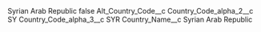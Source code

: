 <?xml version="1.0" encoding="UTF-8"?>
<CustomMetadata xmlns="http://soap.sforce.com/2006/04/metadata" xmlns:xsi="http://www.w3.org/2001/XMLSchema-instance" xmlns:xsd="http://www.w3.org/2001/XMLSchema">
    <label>Syrian Arab Republic</label>
    <protected>false</protected>
    <values>
        <field>Alt_Country_Code__c</field>
        <value xsi:nil="true"/>
    </values>
    <values>
        <field>Country_Code_alpha_2__c</field>
        <value xsi:type="xsd:string">SY</value>
    </values>
    <values>
        <field>Country_Code_alpha_3__c</field>
        <value xsi:type="xsd:string">SYR</value>
    </values>
    <values>
        <field>Country_Name__c</field>
        <value xsi:type="xsd:string">Syrian Arab Republic</value>
    </values>
</CustomMetadata>
